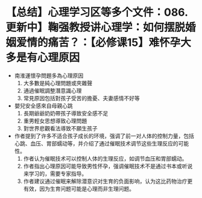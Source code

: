 # 【总结】心理学习区等多个文件：086.更新中】鞠强教授讲心理学：如何摆脱婚姻爱情的痛苦？：【必修课15】难怀孕大多是有心理原因

-   南淮運懷孕問題多為心理原因
    1.  大多數是純心理問題或夾雜聲
    2.  通過催眠調整潛意識心理
    3.  常見原因包括對孩子受苦的擔憂、夫妻感情不好等
-   嬰兒安全感來自母親心跳
    1.  長期爺爺奶奶帶孩子導致安全感不足
    2.  重男輕女思想導致心理問題
    3.  對世界悲觀看法導致不願生孩子
-   作者提到了许多不适合孩子成长的环境，强调了前一对人体的控制力量，包括心跳、血压、胃部蠕动等，并介绍了通过催眠技术调节这些生理反应的可能性。
    1.  作者认为催眠技术可以控制人体的生理反应，如调节血压和胃部蠕动。
    2.  作者指出心理原因可能导致男性怀孕，强调催眠技术不是通过书本或听说来学习的，需要专家指导。
    3.  作者建议通过催眠来解除潜意识对生育的负面影响，认为这比药物治疗更有效，因为生育问题可能是心理而非生理问题。